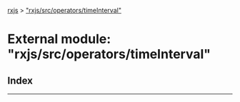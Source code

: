 [rxjs](../README.md) > ["rxjs/src/operators/timeInterval"](../modules/_rxjs_src_operators_timeinterval_.md)

# External module: "rxjs/src/operators/timeInterval"

## Index

---


